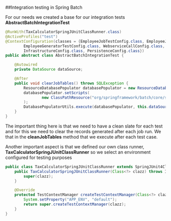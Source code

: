 ##Integration testing in Spring Batch

For our needs we created a base for our integration tests __AbstractBatchIntegrationTest__

```java
@RunWith(TaxCalculatorSpringJUnitClassRunner.class)
@ActiveProfiles("test")
@ContextConfiguration(classes = {EmployeeJobTestConfig.class, EmployeeJobConfigSingleJvm.class,
        EmployeeGeneratorTestConfig.class, WebserviceCallConfig.class, PropertyPlaceHolderConfig.class,
        InfrastructureConfig.class, PersistenceConfig.class})
public abstract class AbstractBatchIntegrationTest {

    @Autowired
    private DataSource dataSource;

    @After
    public void clearJobTables() throws SQLException {
        ResourceDatabasePopulator databasePopulator = new ResourceDatabasePopulator();
        databasePopulator.setScripts(
                new ClassPathResource("org/springframework/batch/core/schema-truncate-hsqldb.sql")
        );
        DatabasePopulatorUtils.execute(databasePopulator, this.dataSource);
    }
}

```

The important thing here is that we need to have a clean slate for each test and for this we need to clear the records generated after each job run.
We that in the __cleanJobTables__ method that we execute after each test case.

Another important aspect is that we defined our own class runner, __TaxCalculatorSpringJUnitClassRunner__ so we select an environment configured for testing purposes

```java
public class TaxCalculatorSpringJUnitClassRunner extends SpringJUnit4ClassRunner {
    public TaxCalculatorSpringJUnitClassRunner(Class<?> clazz) throws InitializationError {
        super(clazz);
    }

    @Override
    protected TestContextManager createTestContextManager(Class<?> clazz) {
        System.setProperty("APP_ENV", "default");
        return super.createTestContextManager(clazz);
    }
}
```